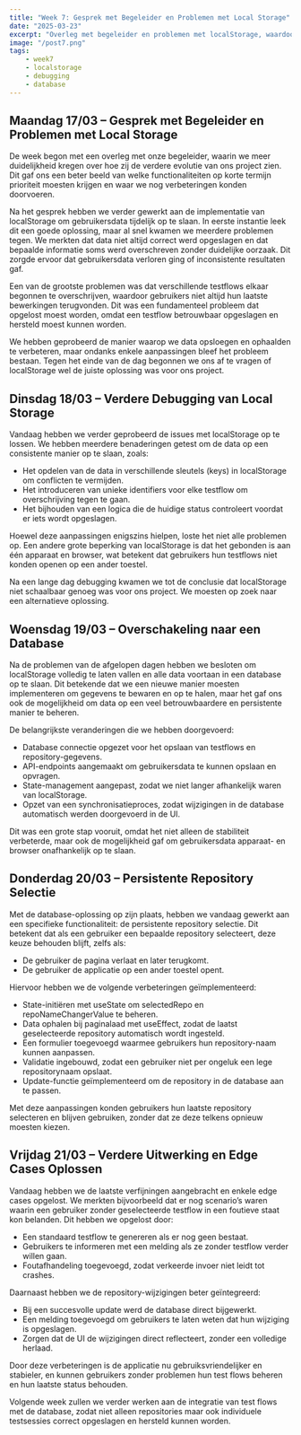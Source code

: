 ```yaml
---
title: "Week 7: Gesprek met Begeleider en Problemen met Local Storage"
date: "2025-03-23"
excerpt: "Overleg met begeleider en problemen met localStorage, waardoor gebruikersdata inconsistent werd opgeslagen."
image: "/post7.png"
tags: 
    - week7
    - localstorage
    - debugging
    - database
---
```


## Maandag 17/03 – Gesprek met Begeleider en Problemen met Local Storage

De week begon met een overleg met onze begeleider, waarin we meer duidelijkheid kregen over hoe zij de verdere evolutie van ons project zien. Dit gaf ons een beter beeld van welke functionaliteiten op korte termijn prioriteit moesten krijgen en waar we nog verbeteringen konden doorvoeren.

Na het gesprek hebben we verder gewerkt aan de implementatie van localStorage om gebruikersdata tijdelijk op te slaan. In eerste instantie leek dit een goede oplossing, maar al snel kwamen we meerdere problemen tegen. We merkten dat data niet altijd correct werd opgeslagen en dat bepaalde informatie soms werd overschreven zonder duidelijke oorzaak. Dit zorgde ervoor dat gebruikersdata verloren ging of inconsistente resultaten gaf.

Een van de grootste problemen was dat verschillende testflows elkaar begonnen te overschrijven, waardoor gebruikers niet altijd hun laatste bewerkingen terugvonden. Dit was een fundamenteel probleem dat opgelost moest worden, omdat een testflow betrouwbaar opgeslagen en hersteld moest kunnen worden.

We hebben geprobeerd de manier waarop we data opsloegen en ophaalden te verbeteren, maar ondanks enkele aanpassingen bleef het probleem bestaan. Tegen het einde van de dag begonnen we ons af te vragen of localStorage wel de juiste oplossing was voor ons project.

## Dinsdag 18/03 – Verdere Debugging van Local Storage

Vandaag hebben we verder geprobeerd de issues met localStorage op te lossen. We hebben meerdere benaderingen getest om de data op een consistente manier op te slaan, zoals:

- Het opdelen van de data in verschillende sleutels (keys) in localStorage om conflicten te vermijden.
- Het introduceren van unieke identifiers voor elke testflow om overschrijving tegen te gaan.
- Het bijhouden van een logica die de huidige status controleert voordat er iets wordt opgeslagen.

Hoewel deze aanpassingen enigszins hielpen, loste het niet alle problemen op. Een andere grote beperking van localStorage is dat het gebonden is aan één apparaat en browser, wat betekent dat gebruikers hun testflows niet konden openen op een ander toestel.

Na een lange dag debugging kwamen we tot de conclusie dat localStorage niet schaalbaar genoeg was voor ons project. We moesten op zoek naar een alternatieve oplossing.

## Woensdag 19/03 – Overschakeling naar een Database

Na de problemen van de afgelopen dagen hebben we besloten om localStorage volledig te laten vallen en alle data voortaan in een database op te slaan. Dit betekende dat we een nieuwe manier moesten implementeren om gegevens te bewaren en op te halen, maar het gaf ons ook de mogelijkheid om data op een veel betrouwbaardere en persistente manier te beheren.

De belangrijkste veranderingen die we hebben doorgevoerd:
- Database connectie opgezet voor het opslaan van testflows en repository-gegevens.
- API-endpoints aangemaakt om gebruikersdata te kunnen opslaan en opvragen.
- State-management aangepast, zodat we niet langer afhankelijk waren van localStorage.
- Opzet van een synchronisatieproces, zodat wijzigingen in de database automatisch werden doorgevoerd in de UI.

Dit was een grote stap vooruit, omdat het niet alleen de stabiliteit verbeterde, maar ook de mogelijkheid gaf om gebruikersdata apparaat- en browser onafhankelijk op te slaan.

## Donderdag 20/03 – Persistente Repository Selectie

Met de database-oplossing op zijn plaats, hebben we vandaag gewerkt aan een specifieke functionaliteit: de persistente repository selectie. Dit betekent dat als een gebruiker een bepaalde repository selecteert, deze keuze behouden blijft, zelfs als:

- De gebruiker de pagina verlaat en later terugkomt.
- De gebruiker de applicatie op een ander toestel opent.

Hiervoor hebben we de volgende verbeteringen geïmplementeerd:
- State-initiëren met useState om selectedRepo en repoNameChangerValue te beheren.
- Data ophalen bij paginalaad met useEffect, zodat de laatst geselecteerde repository automatisch wordt ingesteld.
- Een formulier toegevoegd waarmee gebruikers hun repository-naam kunnen aanpassen.
- Validatie ingebouwd, zodat een gebruiker niet per ongeluk een lege repositorynaam opslaat.
- Update-functie geïmplementeerd om de repository in de database aan te passen.

Met deze aanpassingen konden gebruikers hun laatste repository selecteren en blijven gebruiken, zonder dat ze deze telkens opnieuw moesten kiezen.

## Vrijdag 21/03 – Verdere Uitwerking en Edge Cases Oplossen

Vandaag hebben we de laatste verfijningen aangebracht en enkele edge cases opgelost. We merkten bijvoorbeeld dat er nog scenario’s waren waarin een gebruiker zonder geselecteerde testflow in een foutieve staat kon belanden. Dit hebben we opgelost door:
- Een standaard testflow te genereren als er nog geen bestaat.
- Gebruikers te informeren met een melding als ze zonder testflow verder willen gaan.
- Foutafhandeling toegevoegd, zodat verkeerde invoer niet leidt tot crashes.

Daarnaast hebben we de repository-wijzigingen beter geïntegreerd:
- Bij een succesvolle update werd de database direct bijgewerkt.
- Een melding toegevoegd om gebruikers te laten weten dat hun wijziging is opgeslagen.
- Zorgen dat de UI de wijzigingen direct reflecteert, zonder een volledige herlaad.

Door deze verbeteringen is de applicatie nu gebruiksvriendelijker en stabieler, en kunnen gebruikers zonder problemen hun test flows beheren en hun laatste status behouden.

Volgende week zullen we verder werken aan de integratie van test flows met de database, zodat niet alleen repositories maar ook individuele testsessies correct opgeslagen en hersteld kunnen worden.

